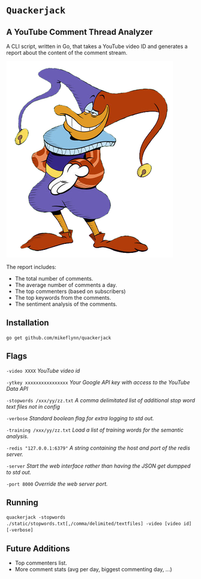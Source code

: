 # `Quackerjack`
## A YouTube Comment Thread Analyzer

A CLI script, written in Go, that takes a YouTube video ID and generates a report about the content of the comment stream.

![Quackerjack](/static/quackerjack.png)

The report includes:
* The total number of comments.
* The average number of comments a day.
* The top commenters (based on subscribers)
* The top keywords from the comments.
* The sentiment analysis of the comments.

## Installation

`go get github.com/mikeflynn/quackerjack`

## Flags

`-video XXXX` _YouTube video id_

`-ytkey xxxxxxxxxxxxxxxx` _Your Google API key with access to the YouTube Data API_

`-stopwords /xxx/yy/zz.txt` _A comma delimitated list of additional stop word text files not in config_

`-verbose` _Standard boolean flag for extra logging to std out._

`-training /xxx/yy/zz.txt` _Load a list of training words for the semantic analysis._

`-redis "127.0.0.1:6379"` _A string containing the host and port of the redis server._

`-server` _Start the web interface rather than having the JSON get dumpped to std out._

`-port 8000` _Override the web server port._

## Running

`quackerjack -stopwords ./static/stopwords.txt[,/comma/delimited/textfiles] -video [video id] [-verbose]`

## Future Additions

* Top commenters list.
* More comment stats (avg per day, biggest commenting day, ...)
